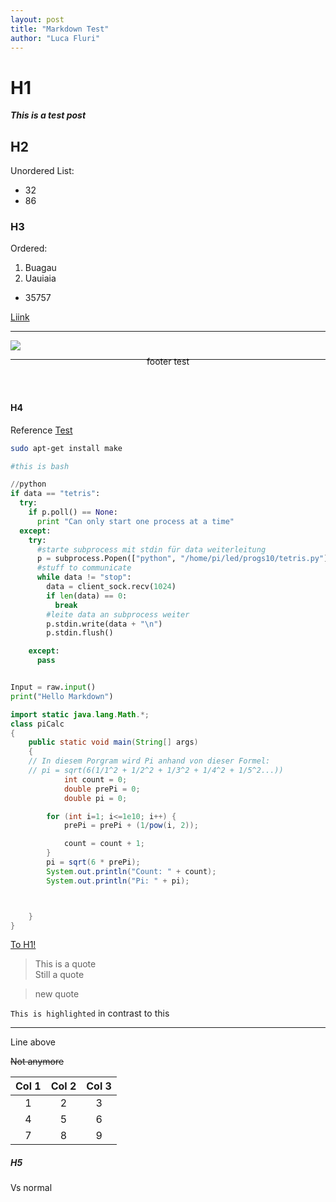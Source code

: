 ```yaml
---
layout: post
title: "Markdown Test"
author: "Luca Fluri"
---
```


# H1


**_This is a test post_**   

## H2  
Unordered List:
- 32
- 86


### H3  
Ordered:
1. Buagau
2. Uauiaia
 - 35757

[Liink](http://lucafluri.ch)

-------

![](http://lucafluri.ch/icon.ico)

--------

<center style="transform: translateY(-20px)">footer test</center><br>


#### H4  
Reference [Test][1]

[1]: http://google.com


```sh
sudo apt-get install make

#this is bash
```

```python
//python
if data == "tetris":
  try:
    if p.poll() == None:
      print "Can only start one process at a time"
  except:
    try:
      #starte subprocess mit stdin für data weiterleitung
      p = subprocess.Popen(["python", "/home/pi/led/progs10/tetris.py"], stdin=subprocess.PIPE)
      #stuff to communicate
      while data != "stop":
        data = client_sock.recv(1024)
        if len(data) == 0:
          break
        #leite data an subprocess weiter
        p.stdin.write(data + "\n")
        p.stdin.flush()

    except:
      pass


Input = raw.input()
print("Hello Markdown")
```
```java
import static java.lang.Math.*;
class piCalc
{
	public static void main(String[] args)
	{
	// In diesem Porgram wird Pi anhand von dieser Formel:
	// pi = sqrt(6(1/1^2 + 1/2^2 + 1/3^2 + 1/4^2 + 1/5^2...))
			int count = 0;
			double prePi = 0;
			double pi = 0;

		for (int i=1; i<=1e10; i++) {
			prePi = prePi + (1/pow(i, 2));

			count = count + 1;
		}
		pi = sqrt(6 * prePi);
		System.out.println("Count: " + count);
		System.out.println("Pi: " + pi);



	}
}
```

[To H1!](#h1)


> This is a quote  
> Still a quote  

> new quote


 `This is highlighted` in contrast to this

-------
Line above

 ~~Not anymore~~

| Col 1 | Col 2 | Col 3 |
|:----------:|:----------:|:----------:|
|    1        |      2      |     3       |
|       4     |       5     |        6    |
|       7     |     8       |      9      |


##### H5

Vs normal
